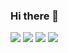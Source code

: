 ### Hi there 👋

<img src="https://img.shields.io/badge/Android-3DDC84?style=flat-square&logo=Android&logoColor=black"/> 
<img src="https://img.shields.io/badge/Git-F05032?style=flat-square&logo=GIT&logoColor=black"/> 
<img src="https://img.shields.io/badge/Java-007396?style=flat-square&logo=Java&logoColor=black"/> 
<img src="https://img.shields.io/badge/Kotlin-7F52FF?style=flat-square&logo=Kotlin&logoColor=black"/> 




<!--
[![Solved.ac프로필](http://mazassumnida.wtf/api/v2/generate_badge?boj=yyn9704)](https://solved.ac/yyn9704)






**yeeun-yun97/yeeun-yun97** is a ✨ _special_ ✨ repository because its `README.md` (this file) appears on your GitHub profile.

Here are some ideas to get you started:

- 🔭 I’m currently working on ...
- 🌱 I’m currently learning ...
- 👯 I’m looking to collaborate on ...
- 🤔 I’m looking for help with ...
- 💬 Ask me about ...
- 📫 How to reach me: ...
- 😄 Pronouns: ...
- ⚡ Fun fact: ...
-->
